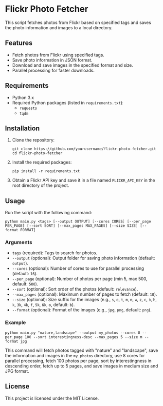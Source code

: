 <!DOCTYPE html>
<html lang="en">
<head>
<meta charset="UTF-8">
<meta name="viewport" content="width=device-width, initial-scale=1.0">
<title>Flickr Photo Fetcher</title>
</head>
<body>
<h1>Flickr Photo Fetcher</h1>
<p>This script fetches photos from Flickr based on specified tags and saves the photo information and images to a local directory.</p>
<h2>Features</h2>
<ul>
<li>Fetch photos from Flickr using specified tags.</li>
<li>Save photo information in JSON format.</li>
<li>Download and save images in the specified format and size.</li>
<li>Parallel processing for faster downloads.</li>
</ul>
<h2>Requirements</h2>
<ul>
<li>Python 3.x</li>
<li>Required Python packages (listed in <code>requirements.txt</code>):
<ul>
<li><code>requests</code></li>
<li><code>tqdm</code></li>
</ul>
</li>
</ul>
<h2>Installation</h2>
<ol>
<li>Clone the repository:
<pre><code>git clone https://github.com/yourusername/flickr-photo-fetcher.git
cd flickr-photo-fetcher</code></pre>
</li>
<li>Install the required packages:
<pre><code>pip install -r requirements.txt</code></pre>
</li>
<li>Obtain a Flickr API key and save it in a file named <code>FLICKR_API_KEY</code> in the root directory of the project.</li>
</ol>
<h2>Usage</h2>
<p>Run the script with the following command:</p>
<pre><code>python main.py &lt;tags&gt; [--output OUTPUT] [--cores CORES] [--per_page PER_PAGE] [--sort SORT] [--max_pages MAX_PAGES] [--size SIZE] [--format FORMAT]</code></pre>
<h3>Arguments</h3>
<ul>
<li><code>tags</code> (required): Tags to search for photos.</li>
<li><code>--output</code> (optional): Output folder for saving photo information (default: <code>output</code>).</li>
<li><code>--cores</code> (optional): Number of cores to use for parallel processing (default: <code>16</code>).</li>
<li><code>--per_page</code> (optional): Number of photos per page (min 5, max 500, default: <code>500</code>).</li>
<li><code>--sort</code> (optional): Sort order of the photos (default: <code>relevance</code>).</li>
<li><code>--max_pages</code> (optional): Maximum number of pages to fetch (default: <code>10</code>).</li>
<li><code>--size</code> (optional): Size suffix for the images (e.g., <code>s</code>, <code>q</code>, <code>t</code>, <code>m</code>, <code>n</code>, <code>w</code>, <code>z</code>, <code>c</code>, <code>b</code>, <code>h</code>, <code>k</code>, <code>3k</code>, <code>4k</code>, <code>f</code>, <code>5k</code>, <code>6k</code>, <code>o</code>, default: <code>b</code>).</li>
<li><code>--format</code> (optional): Format of the images (e.g., <code>jpg</code>, <code>png</code>, default: <code>png</code>).</li>
</ul>
<h3>Example</h3>
<pre><code>python main.py "nature,landscape" --output my_photos --cores 8 --per_page 100 --sort interestingness-desc --max_pages 5 --size m --format jpg</code></pre>
<p>This command will fetch photos tagged with "nature" and "landscape", save the information and images in the <code>my_photos</code> directory, use 8 cores for parallel processing, fetch 100 photos per page, sort by interestingness in descending order, fetch up to 5 pages, and save images in medium size and JPG format.</p>
<h2>License</h2>
<p>This project is licensed under the MIT License.</p>
</body>
</html>